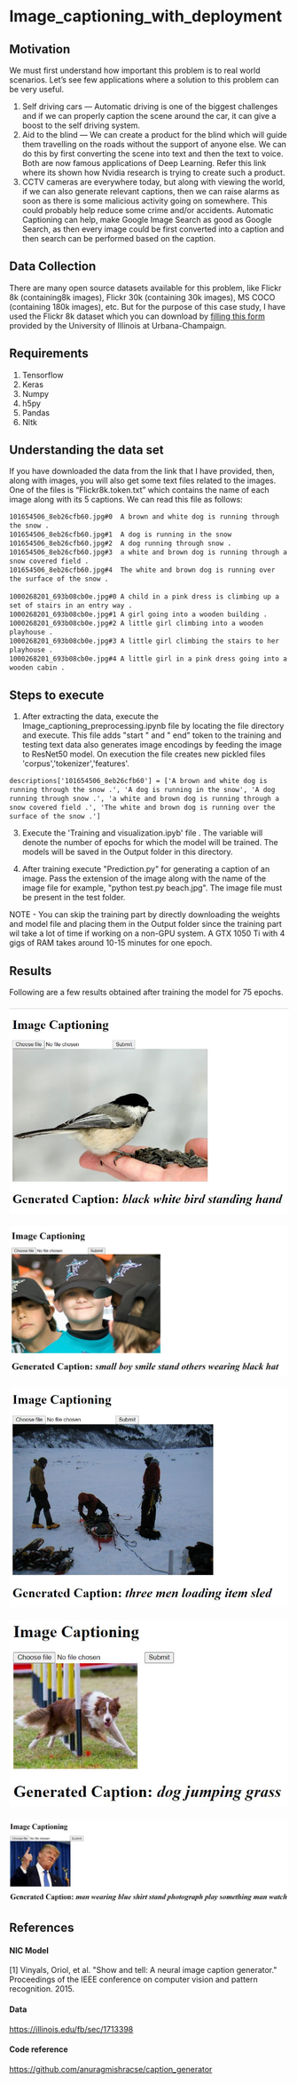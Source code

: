 # Image_captioning_with_deployment
## Motivation
We must first understand how important this problem is to real world scenarios. Let’s see few applications where a solution to this problem can be very useful.
1. Self driving cars — Automatic driving is one of the biggest challenges and if we can properly caption the scene around the car, it can give a boost to the self driving system.
2. Aid to the blind — We can create a product for the blind which will guide them travelling on the roads without the support of anyone else. We can do this by first converting the scene into text and then the text to voice. Both are now famous applications of Deep Learning. Refer this link where its shown how Nvidia research is trying to create such a product.
3. CCTV cameras are everywhere today, but along with viewing the world, if we can also generate relevant captions, then we can raise alarms as soon as there is some malicious activity going on somewhere. This could probably help reduce some crime and/or accidents.
Automatic Captioning can help, make Google Image Search as good as Google Search, as then every image could be first converted into a caption and then search can be performed based on the caption.

## Data Collection
There are many open source datasets available for this problem, like Flickr 8k (containing8k images), Flickr 30k (containing 30k images), MS COCO (containing 180k images), etc.
But for the purpose of this case study, I have used the Flickr 8k dataset which you can download by [filling this form](http://shannon.cs.illinois.edu/DenotationGraph/) provided by the University of Illinois at Urbana-Champaign.

## Requirements
1. Tensorflow
2. Keras
3. Numpy
4. h5py
5. Pandas
6. Nltk


## Understanding the data set
If you have downloaded the data from the link that I have provided, then, along with images, you will also get some text files related to the images. One of the files is “Flickr8k.token.txt” which contains the name of each image along with its 5 captions. We can read this file as follows:
```
101654506_8eb26cfb60.jpg#0	A brown and white dog is running through the snow .
101654506_8eb26cfb60.jpg#1	A dog is running in the snow
101654506_8eb26cfb60.jpg#2	A dog running through snow .
101654506_8eb26cfb60.jpg#3	a white and brown dog is running through a snow covered field .
101654506_8eb26cfb60.jpg#4	The white and brown dog is running over the surface of the snow .

1000268201_693b08cb0e.jpg#0	A child in a pink dress is climbing up a set of stairs in an entry way .
1000268201_693b08cb0e.jpg#1	A girl going into a wooden building .
1000268201_693b08cb0e.jpg#2	A little girl climbing into a wooden playhouse .
1000268201_693b08cb0e.jpg#3	A little girl climbing the stairs to her playhouse .
1000268201_693b08cb0e.jpg#4	A little girl in a pink dress going into a wooden cabin .
```

## Steps to execute
1. After extracting the data, execute the Image_captioning_preprocessing.ipynb file by locating the file directory and execute. This file adds "start " and " end" token to the training and testing text data also generates image encodings by feeding the image to ResNet50 model. On execution the file creates new pickled files 'corpus','tokenizer','features'.
```
descriptions['101654506_8eb26cfb60'] = ['A brown and white dog is running through the snow .', 'A dog is running in the snow', 'A dog running through snow .', 'a white and brown dog is running through a snow covered field .', 'The white and brown dog is running over the surface of the snow .']
```

3. Execute the 'Training and visualization.ipyb' file . The variable will denote the number of epochs for which the model will be trained. The models will be saved in the Output folder in this directory.

4. After training execute "Prediction.py" for generating a caption of an image. Pass the extension of the image along with the name of the image file for example, "python test.py beach.jpg". The image file must be present in the test folder.

NOTE - You can skip the training part by directly downloading the weights and model file and placing them in the Output folder since the training part wil take a lot of time if working on a non-GPU system. A GTX 1050 Ti with 4 gigs of RAM takes around 10-15 minutes for one epoch.


## Results
Following are a few results obtained after training the model for 75 epochs.

#### ![1](https://github.com/mohan696matlab/Image_captioning_with_deployment/blob/master/Images/1.JPG)

#### ![2](https://github.com/mohan696matlab/Image_captioning_with_deployment/blob/master/Images/2.JPG)
#### ![3](https://github.com/mohan696matlab/Image_captioning_with_deployment/blob/master/Images/3.JPG)
#### ![4](https://github.com/mohan696matlab/Image_captioning_with_deployment/blob/master/Images/4.JPG)
#### ![5](https://github.com/mohan696matlab/Image_captioning_with_deployment/blob/master/Images/6.JPG)










## References
#### NIC Model
[1] Vinyals, Oriol, et al. "Show and tell: A neural image caption generator." Proceedings of the IEEE conference on computer vision and pattern recognition. 2015.
#### Data
https://illinois.edu/fb/sec/1713398
#### Code reference
https://github.com/anuragmishracse/caption_generator
